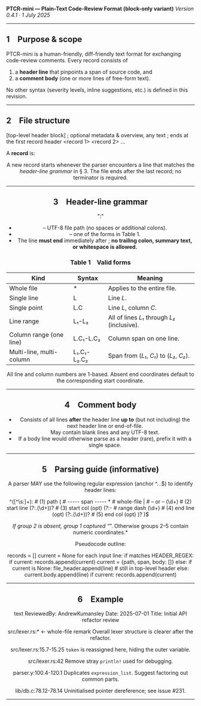 **PTCR-mini — Plain-Text Code-Review Format (block-only variant)**
*Version 0.4.1  ·  1 July 2025*

---

## 1 Purpose & scope

PTCR-mini is a human-friendly, diff-friendly text format for exchanging code-review
comments.  Every record consists of

1. a **header line** that pinpoints a span of source code, and
2. a **comment body** (one or more lines of free-form text).

No other syntax (severity levels, inline suggestions, etc.) is defined in this
revision.

---

## 2 File structure

[top-level header block]    ; optional metadata & overview, any text
                            ; ends at the first record header
<record 1>
<record 2>
…


A **record** is:

<header line>
<comment body lines …>


A new record starts whenever the parser encounters a line that matches the
*header-line grammar* in § 3.  The file ends after the last record; no
terminator is required.

---

## 3 Header-line grammar

<path> ":" <span>


* **<path>** – UTF-8 file path (no spaces or additional colons).
* **<span>** – one of the forms in Table 1.
* The line **must end** immediately after <span>; **no trailing colon, summary
  text, or whitespace is allowed.**

### Table 1 Valid <span> forms

| Kind                     | Syntax        | Meaning                                     |
| ------------------------ | ------------- | ------------------------------------------- |
| Whole file               | *           | Applies to the entire file.                 |
| Single line              | L           | Line *L*.                                   |
| Single point             | L.C         | Line *L*, column *C*.                       |
| Line range               | L₁-L₂       | All of lines *L₁* through *L₂* (inclusive). |
| Column range (one line)  | L.C₁-L.C₂   | Column span on one line.                    |
| Multi-line, multi-column | L₁.C₁-L₂.C₂ | Span from (*L₁*, *C₁*) to (*L₂*, *C₂*).     |

All line and column numbers are 1-based.
Absent end coordinates default to the corresponding start coordinate.

---

## 4 Comment body

* Consists of all lines **after** the header line **up to** (but not including)
  the next header line or end-of-file.
* May contain blank lines and any UTF-8 text.
* If a body line would otherwise parse as a header (rare), prefix it with a
  single space.

---

## 5 Parsing guide (informative)

A parser MAY use the following regular expression (anchor ^…\$) to identify
header lines:

^([^\s:]+):                              # (1) path
(                                        # ----- span -----
    \*                                   #   whole-file
  |                                       #   – or –
    (\d+)                                 # (2) start line
    (?:\.(\d+))?                          # (3) start col   (opt)
    (?:-                                  #     range dash
        (\d+)                             # (4) end line    (opt)
        (?:\.(\d+))?                      # (5) end col     (opt)
    )?
)$


*If group 2 is absent, group 1 captured “*”.
Otherwise groups 2–5 contain numeric coordinates.\*

Pseudocode outline:

records = []
current = None
for each input line:
    if matches HEADER_REGEX:
        if current: records.append(current)
        current = {path, span, body: []}
    else:
        if current is None:
            file_header.append(line)         # still in top-level header
        else:
            current.body.append(line)
if current: records.append(current)


---

## 6 Example

text
ReviewedBy: AndrewKumansley
Date: 2025-07-01
Title: Initial API refactor review

src/lexer.rs:*             ← whole-file remark
Overall lexer structure is clearer after the refactor.

src/lexer.rs:15.7-15.25
`token` is reassigned here, hiding the outer variable.

src/lexer.rs:42
Remove stray `println!` used for debugging.

parser.y:100.4-120.1
Duplicates `expression_list`.  Suggest factoring out common parts.

lib/db.c:78.12-78.14
Uninitialised pointer dereference; see issue #231.


---
